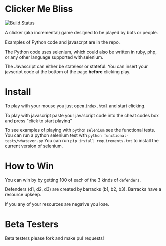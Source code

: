 Clicker Me Bliss
================
[![Build Status](https://travis-ci.org/Victory/clicker-me-bliss.svg?branch=master)](https://travis-ci.org/Victory/clicker-me-bliss)

A clicker (aka incremental) game designed to be played by bots or people.

Examples of Python code and javascript are in the repo.

The Python code uses selenium, which could also be written in ruby, php,
or any other language supported with selenium.

The Javascript can either be stateless or stateful. You can insert
your javscript code at the bottom of the page **before** clicking
play.


Install
===============
To play with your mouse you just open `index.html` and start clicking.

To play with javascript paste your javascript code into the cheat
codes box and press "click to start playing"

To see examples of playing with `python` `selenium` see the functional
tests. You can run a python selenium test with `python
functional-tests/whatever.py` You can run `pip install
requirements.txt` to install the current version of selenium.


How to Win
===============
You can win by by getting 100 of each of the 3 kinds of `defenders`.

Defenders (d1, d2, d3) are created by barracks (b1, b2, b3). Barracks
have a resource upkeep.

If you any of your resources are negative you lose.


Beta Testers
==============
Beta testers please fork and make pull requests!
